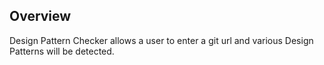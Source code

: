 Overview 
--------

Design Pattern Checker allows a user to enter a git url and various Design Patterns will be detected.


